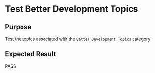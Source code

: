 Test Better Development Topics
==============================

Purpose
-------
Test the topics associated with the `Better Development Topics` category

Expected Result
---------------
PASS


<!---
Publish: preview
Categories: Development
Topics: Documentation, Configuration and builds, Revision Control, Software Release and Deployment, Issue Tracking, Scientific Programming Languages, Programming Tools, Refactoring
Tags: training
Level: 2
Prerequisites: defaults
Aggregate: subresource
RSS Update: 2019-04-19
--->
